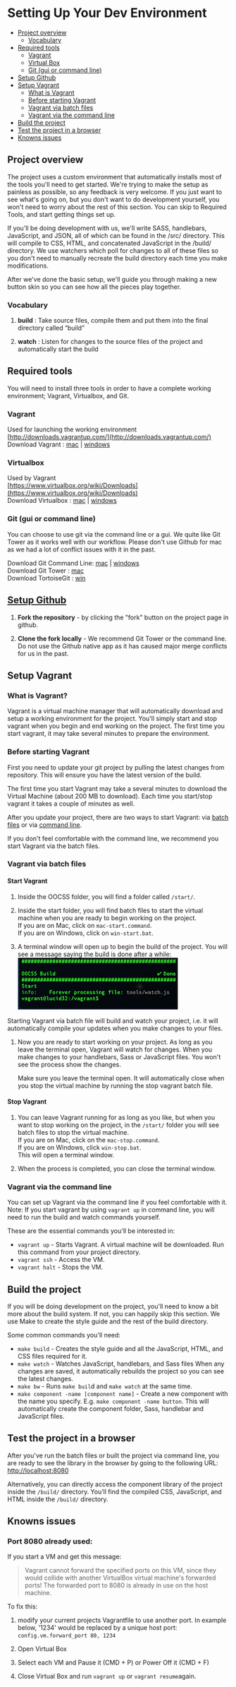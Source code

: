 # Setting Up Your Dev Environment

* [Project overview](#overview)
    * [Vocabulary](#vocab)
* [Required tools](#required-tools)
    * [Vagrant](#required-vagrant)
    * [Virtual Box](#required-virtual)
    * [Git (gui or command line)](#required-git)
* [Setup Github](#setup-github)
* [Setup Vagrant](#setup-vagrant)
    * [What is Vagrant](#what-vagrant)
    * [Before starting Vagrant](#before-vagrant)
    * [Vagrant via batch files](#vagrant-batch)
    * [Vagrant via the command line](#vagrant-command)
* [Build the project](#build)
* [Test the project in a browser](#test)
* [Knowns issues](#issues)

## <a id="overview"></a>Project overview
The project uses a custom environment that automatically installs most of the tools you'll need to get started. We're trying to make the setup as painless as possible, so any feedback is very welcome. If you just want to see what's going on, but you don't want to do development yourself, you won't need to worry about the rest of this section. You can skip to Required Tools, and start getting things set up. 

If you'll be doing development with us, we'll write SASS, handlebars, JavaScript, and JSON, all of which can be found in the /src/ directory. This will compile to CSS, HTML, and concatenated JavaScript in the /build/ directory. We use watchers which poll for changes to all of these files so you don't need to manually recreate the build directory each time you make modifications. 

After we've done the basic setup, we'll guide you through making a new button skin so you can see how all the pieces play together.

### <a id="vocab"></a>Vocabulary

1. **build** : Take source files, compile them and put them into the final directory called “build”

1. **watch** : Listen for changes to the source files of the project and automatically start the build

## <a id="required-tools"></a>Required tools

You will need to install three tools in order to have a complete working environment; Vagrant, Virtualbox, and Git.

### <a id="required-vagrant"></a>Vagrant  
Used for launching the working environment  
[http://downloads.vagrantup.com/](http://downloads.vagrantup.com/)  
Download Vagrant : [mac](http://files.vagrantup.com/packages/64e360814c3ad960d810456add977fd4c7d47ce6/Vagrant.dmg) | [windows](http://files.vagrantup.com/packages/64e360814c3ad960d810456add977fd4c7d47ce6/Vagrant.msi)

### <a id="required-virtual"></a>Virtualbox
Used by Vagrant  
[https://www.virtualbox.org/wiki/Downloads](https://www.virtualbox.org/wiki/Downloads)  
Download Virtualbox : [mac](http://download.virtualbox.org/virtualbox/4.2.10/VirtualBox-4.2.10-84104-OSX.dmg) | [windows](http://download.virtualbox.org/virtualbox/4.2.10/VirtualBox-4.2.10-84105-Win.exe)

### <a id="required-git"></a>Git (gui or command line)
You can choose to use git via the command line or a gui. We quite like Git Tower as it works well with our workflow. Please don't use Github for mac as we had a lot of conflict issues with it in the past.

Download Git Command Line: [mac](http://git-scm.com/download/mac) | [windows](http://git-scm.com/download/win)  
Download Git Tower : [mac](http://www.git-tower.com/)   
Download TortoiseGit : [win](https://code.google.com/p/tortoisegit/wiki/Download?tm=2)

## <a id="setup-github"></a>[Setup Github](https://help.github.com/articles/fork-a-repo)
1. **Fork the repository** - by clicking the "fork" button on the project page in github.

1. **Clone the fork locally** - We recommend Git Tower or the command line. Do not use the Github native app as it has caused major merge conflicts for us in the past.

## <a id="setup-vagrant"></a>Setup Vagrant

### <a id="what-vagrant"></a>What is Vagrant?
Vagrant is a virtual machine manager that will automatically download and setup a working environment for the project. You'll simply start and stop vagrant when you begin and end working on the project. The first time you start vagrant, it may take several minutes to prepare the environment.

### <a id="before-vagrant"></a>Before starting Vagrant
First you need to update your git project by pulling the latest changes from repository. This will ensure you have the latest version of the build.

The first time you start Vagrant may take a several minutes to download the Virtual Machine (about 200 MB to download). Each time you start/stop vagrant it takes a couple of minutes as well.

After you update your project, there are two ways to start Vagrant: via [batch files](#vagrant-batch) or via [command line](#vagrant-command).

If you don't feel comfortable with the command line, we recommend you start Vagrant via the batch files.

### <a id="vagrant-batch"></a>Vagrant via batch files 

#### Start Vagrant

1. Inside the OOCSS folder, you will find a folder called `/start/`.

1. Inside the start folder, you will find batch files to start the virtual machine when you are ready to begin working on the project.  
If you are on Mac, click on `mac-start.command`.  
If you are on Windows, click on `win-start.bat`.

1. A terminal window will open up to begin the build of the project. You will see a message saying the build is done after a while:  
![Terminal window message](screenshot/terminal-build.png)
  
  Starting Vagrant via batch file will build and watch your project, i.e. it will automatically compile your updates when you make changes to your files.

1. Now you are ready to start working on your project. As long as you leave the terminal open, Vagrant will watch for changes. When you make changes to your handlebars, Sass or JavaScript files. You won't see the process show the changes. 

     Make sure you leave the terminal open. It will automatically close when you stop the virtual machine by running the stop vagrant batch file.

#### Stop Vagrant
1. You can leave Vagrant running for as long as you like, but when you want to stop working on the project,  in the `/start/` folder you will see batch files to stop the virtual machine.  
If you are on Mac, click on the `mac-stop.command`.  
If you are on Windows, click `win-stop.bat`.  
This will open a terminal window. 

1. When the process is completed, you can close the terminal window.

### <a id="vagrant-command"></a>Vagrant via the command line
You can set up Vagrant via the command line if you feel comfortable with it. Note: If you start vagrant by using `vagrant up` in command line, you will need to run the build and watch commands yourself.

These are the essential commands you'll be interested in:

* `vagrant up` - Starts Vagrant. A virtual machine will be downloaded. Run this command from your project directory.
* `vagrant ssh` - Access the VM.
* `vagrant halt` - Stops the VM.

## <a id="build"></a>Build the project

If you will be doing development on the project, you'll need to know a bit more about the build system. If not, you can happily skip this section. We use Make to create the style guide and the rest of the build directory.

Some common commands you'll need:

* `make build` - Creates the style guide and all the JavaScript, HTML, and CSS files required for it.
* `make watch` -  Watches JavaScript, handlebars, and Sass files When any changes are saved, it automatically rebuilds the project so you can see the latest changes.
* `make bw` - Runs `make buil`d and `make watch` at the same time.
* `make component -name [component name]` - Create a new component with the name you specify. E.g. `make component -name button`. This will automatically create the component folder, Sass, handlebar and JavaScript files.

## <a id="test"></a>Test the project in a browser
After you've run the batch files or built the project via command line,  you are ready to see the library in the browser by going to the following URL: [http://localhost:8080](http://localhost:8080)

Alternatively, you can directly access the component library of the project inside the `/build/` directory. You’ll find the compiled CSS, JavaScript, and HTML inside the `/build/` directory.

## <a id="issues"></a>Knowns issues

### Port 8080 already used:
If you start a VM and get this message: 
> Vagrant cannot forward the specified ports on this VM, since they would collide with another VirtualBox virtual machine's forwarded ports! The forwarded port to 8080 is already in use on the host machine.

To fix this:

1. modify your current projects Vagrantfile to use another port. In example below, '1234' would be replaced by a unique host port:  
`config.vm.forward_port 80, 1234`

1. Open Virtual Box
1. Select each VM and Pause it (CMD + P) or Power Off it (CMD + F)
1. Close Virtual Box and run `vagrant up` or `vagrant resume`again.




















